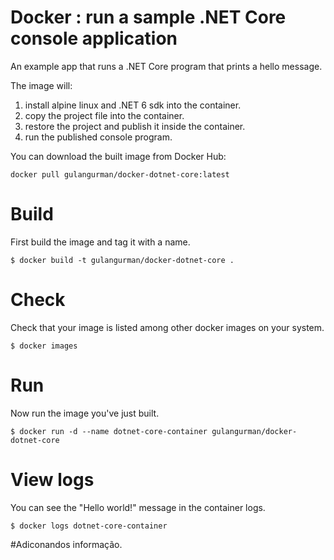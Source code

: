 # Docker : run a sample .NET Core console application

An example app that runs a .NET Core program that prints a hello message.

The image will:
1. install alpine linux and .NET 6 sdk into the container.
2. copy the project file into the container.
3. restore the project and publish it inside the container.
4. run the published console program.


You can download the built image from Docker Hub:

    docker pull gulangurman/docker-dotnet-core:latest

# Build

First build the image and tag it with a name.

    $ docker build -t gulangurman/docker-dotnet-core .       

# Check

Check that your image is listed among other docker images on your system.    

    $ docker images
   
# Run

Now run the image you've just built.

    $ docker run -d --name dotnet-core-container gulangurman/docker-dotnet-core   

# View logs

You can see the "Hello world!" message in the container logs.

    $ docker logs dotnet-core-container   

#Adiconandos informação.
